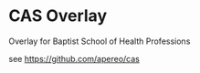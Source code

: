 CAS Overlay
============================

Overlay for Baptist School of Health Professions

see https://github.com/apereo/cas